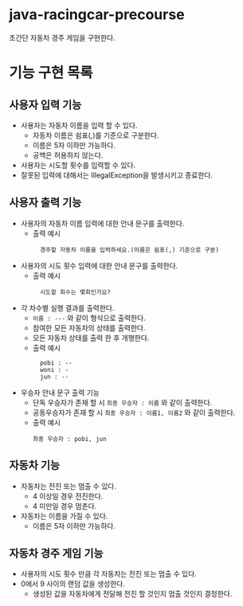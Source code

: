 # java-racingcar-precourse
초간단 자동차 경주 게임을 구현한다.

# 기능 구현 목록

## 사용자 입력 기능
- 사용자는 자동차 이름을 입력 할 수 있다.
    - 자동차 이름은 쉼표(,)를 기준으로 구분한다.
    - 이름은 5자 이하만 가능하다.
    - 공백은 허용하지 않는다.
- 사용자는 시도할 횟수를 입력할 수 있다.
- 잘못된 입력에 대해서는 IllegalException을 발생시키고 종료한다.

## 사용자 출력 기능
- 사용자의 자동차 이름 입력에 대한 안내 문구를 출력한다.
  - 출력 예시
    ```
      경주할 자동차 이름을 입력하세요.(이름은 쉼표(,) 기준으로 구분)
    ```
- 사용자의 시도 횟수 입력에 대한 안내 문구를 출력한다.
  - 출력 예시
    ```
      시도할 회수는 몇회인가요?
    ```
- 각 차수별 실행 결과를 출력한다.
    - `이름 : ---` 와 같이 형식으로 출력한다.
    - 참여한 모든 자동차의 상태를 출력한다.
    - 모든 자동차 상태를 출력 한 후 개행한다.
    - 출력 예시
      ```
        pobi : --
        woni : -
        jun : --
      
      ```
- 우승자 안내 문구 출력 기능
  - 단독 우승자가 존재 할 시 `최종 우승자 : 이름` 와 같이 출력한다.
  - 공동우승자가 존재 할 시 `최종 우승자 : 이름1, 이름2` 와 같이 출력한다.
  - 출력 예시
    ```
    최종 우승자 : pobi, jun
    ```


## 자동차 기능
- 자동차는 전진 또는 멈출 수 있다.
  - 4 이상일 경우 전진한다.
  - 4 미만일 경우 멈춘다.
- 자동차는 이름을 가질 수 있다. 
  - 이름은 5자 이하만 가능하다.

## 자동차 경주 게임 기능
- 사용자의 시도 횟수 만큼 각 자동차는 전진 또는 멈출 수 있다.
- 0에서 9 사이의 랜덤 값을 생성한다.
  - 생성된 값을 자동차에게 전달해 전진 할 것인지 멈출 것인지 결정한다.